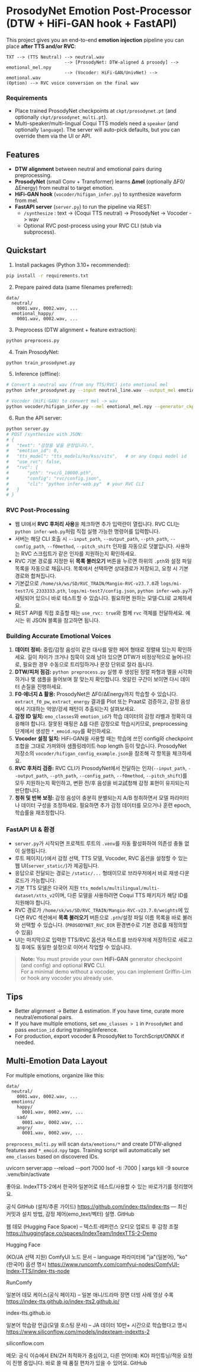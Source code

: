 # ProsodyNet Emotion Post-Processor (DTW + HiFi-GAN hook + FastAPI)

This project gives you an end-to-end **emotion injection** pipeline you can place **after TTS and/or RVC**:

```
TXT --> (TTS Neutral) --> neutral.wav
                      --> [ProsodyNet: DTW-aligned Δ prosody] --> emotional_mel.npy
                      --> (Vocoder: HiFi-GAN/UnivNet) --> emotional.wav
(Option) --> RVC voice conversion on the final wav
```

### Requirements
- Place trained ProsodyNet checkpoints at `ckpt/prosodynet.pt` (and optionally `ckpt/prosodynet_multi.pt`).
- Multi-speaker/multi-lingual Coqui TTS models need a `speaker` (and optionally `language`). The server will auto-pick defaults, but you can override them via the UI or API.

## Features
- **DTW alignment** between neutral and emotional pairs during preprocessing.
- **ProsodyNet** (small Conv + Transformer) learns **Δmel** (optionally ΔF0/ΔEnergy) from neutral to target emotion.
- **HiFi-GAN hook** (`vocoder/hifigan_infer.py`) to synthesize waveform from mel.
- **FastAPI server** (`server.py`) to run the pipeline via REST:
  - `/synthesize` : text -> (Coqui TTS neutral) -> ProsodyNet -> Vocoder -> wav
  - Optional RVC post-process using your RVC CLI (stub via subprocess).

## Quickstart

1) Install packages (Python 3.10+ recommended):
```bash
pip install -r requirements.txt
```

2) Prepare paired data (same filenames preferred):

```
data/
  neutral/
    0001.wav, 0002.wav, ...
  emotional_happy/
    0001.wav, 0002.wav, ...
```

3) Preprocess (DTW alignment + feature extraction):
```bash
python preprocess.py
```

4) Train ProsodyNet:
```bash
python train_prosodynet.py
```

5) Inference (offline):
```bash
# Convert a neutral wav (from any TTS/RVC) into emotional mel
python infer_prosodynet.py --input neutral_line.wav --output_mel emotional_mel.npy

# Vocoder (HiFi-GAN) to convert mel -> wav
python vocoder/hifigan_infer.py --mel emotional_mel.npy --generator_ckpt path/to/generator.pth --config vocoder/hifigan_config_example.json --out emotional.wav
```

6) Run the API server:
```bash
python server.py
# POST /synthesize with JSON:
# {
#   "text": "감정을 넣을 문장입니다.",
#   "emotion_id": 0,
#   "tts_model": "tts_models/ko/kss/vits",   # or any Coqui model id
#   "use_rvc": false,
#   "rvc": {
#       "pth": "rvc/G_10000.pth",
#       "config": "rvc/config.json",
#       "cli": "python infer-web.py"  # your RVC CLI
#   }
# }
```

### RVC Post-Processing
- 웹 UI에서 **RVC 후처리 사용**을 체크하면 추가 입력란이 열립니다. RVC CLI는 `python infer-web.py`처럼 직접 실행 가능한 명령어를 입력합니다.
- 서버는 해당 CLI 호출 시 `--input_path`, `--output_path`, `--pth_path`, `--config_path`, `--f0method`, `--pitch_shift` 인자를 자동으로 덧붙입니다. 사용하는 RVC 스크립트가 같은 인자를 지원하는지 확인하세요.
- RVC 기본 경로를 지정한 뒤 **목록 불러오기** 버튼을 누르면 하위의 `.pth`와 설정 파일 목록을 자동으로 채웁니다. 목록에서 선택하면 상대경로가 저장되고, 요청 시 기본 경로와 합쳐집니다.
- 기본값으로 `/home/sk/ws/SD/RVC_TRAIN/Mangio-RVC-v23.7.0`과 `logs/mi-test7/G_2333333.pth`, `logs/mi-test7/config.json`, `python infer-web.py`가 세팅되어 있으니 바로 테스트할 수 있습니다. 필요하면 원하는 모델·CLI로 교체하세요.
- REST API를 직접 호출할 때는 `use_rvc: true`와 함께 `rvc` 객체를 전달하세요. 예시는 위 JSON 블록을 참고하면 됩니다.

### Building Accurate Emotional Voices
1. **데이터 정비:** 중립/감정 음성이 같은 대사를 말한 페어 형태로 정렬돼 있는지 확인하세요. 길이 차이가 크거나 침묵이 오래 남아 있으면 DTW가 비정상적으로 늘어나므로, 필요한 경우 수동으로 트리밍하거나 문장 단위로 잘라 둡니다.
2. **DTW/피처 점검:** `python preprocess.py` 실행 후 생성된 정렬 파형과 멜을 시각화하거나 몇 샘플을 들어보며 잘 맞는지 확인합니다. 엇갈린 구간이 보이면 다시 데이터 손질을 진행하세요.
3. **F0·에너지 Δ 활용:** ProsodyNet은 ΔF0/ΔEnergy까지 학습할 수 있습니다. `extract_f0_pw`, `extract_energy` 결과를 Plot 또는 Praat로 검증하고, 감정 음성에서 기대하는 억양/강세 패턴이 추출되는지 살펴보세요.
4. **감정 ID 일치:** `emo_classes`와 `emotion_id`가 학습 데이터의 감정 라벨과 정확히 대응해야 합니다. 잘못된 매핑은 Δ를 다른 감정으로 학습시키므로, preprocessing 단계에서 생성한 `*_emoid.npy`를 확인하세요.
5. **Vocoder 설정 일치:** HiFi-GAN을 사용할 때는 학습에 쓰인 config와 checkpoint 조합을 그대로 가져와야 샘플링레이트·hop length 등이 맞습니다. ProsodyNet 저장소의 `vocoder/hifigan_config_example.json`을 참조해 각 항목을 체크하세요.
6. **RVC 후처리 검증:** RVC CLI가 ProsodyNet에서 전달하는 인자(`--input_path`, `--output_path`, `--pth_path`, `--config_path`, `--f0method`, `--pitch_shift`)를 모두 지원하는지 확인하고, 변환 전/후 음성을 비교試청해 감정 표현이 유지되는지 판단합니다.
7. **청취 및 반복 보정:** 감정 음성이 충분히 분별되는지 A/B 청취하면서 모델 파라미터나 데이터 구성을 조정하세요. 필요하면 추가 감정 데이터를 모으거나 훈련 epoch, 학습률을 재조정합니다.

### FastAPI UI & 환경
- `server.py`가 시작되면 프로젝트 루트의 `.venv`를 자동 활성화하여 의존성 충돌 없이 실행됩니다.
- 루트 페이지(`/`)에서 감정 선택, TTS 모델, Vocoder, RVC 옵션을 설정할 수 있는 웹 UI(`server_static/`)가 제공됩니다.
- 응답으로 전달되는 경로는 `/static/...` 형태이므로 브라우저에서 바로 재생·다운로드가 가능합니다.
- 기본 TTS 모델은 다국어 지원 `tts_models/multilingual/multi-dataset/xtts_v2`이며, 다른 모델을 사용하려면 Coqui TTS 패키지가 해당 ID를 지원해야 합니다.
- RVC 경로가 `/home/sk/ws/SD/RVC_TRAIN/Mangio-RVC-v23.7.0/weights`에 있다면 RVC 섹션에서 **목록 불러오기** 버튼으로 `.pth`/설정 파일 이름 목록을 바로 불러와 선택할 수 있습니다. (`PROSODYNET_RVC_DIR` 환경변수로 기본 경로를 재정의할 수 있음)
- UI는 마지막으로 입력한 TTS/RVC 옵션과 텍스트를 브라우저에 저장하므로 새로고침 후에도 동일한 설정으로 이어서 작업할 수 있습니다.

> **Note:** You must provide your own **HiFi-GAN** generator checkpoint (and config) and optional **RVC** CLI.  
> For a minimal demo without a vocoder, you can implement Griffin-Lim or hook any vocoder you already use.

## Tips
- Better alignment -> Better Δ estimation. If you have time, curate more neutral/emotional pairs.
- If you have multiple emotions, set `emo_classes > 1` in `ProsodyNet` and pass `emotion_id` during training/inference.
- For production, export vocoder & ProsodyNet to TorchScript/ONNX if needed.



## Multi-Emotion Data Layout
For multiple emotions, organize like this:
```
data/
  neutral/
    0001.wav, 0002.wav, ...
  emotions/
    happy/
      0001.wav, 0002.wav, ...
    sad/
      0001.wav, 0002.wav, ...
    angry/
      0001.wav, 0002.wav, ...
```
`preprocess_multi.py` will scan `data/emotions/*` and create DTW-aligned features and `*_emoid.npy` tags.
Training script will automatically set `emo_classes` based on discovered IDs.


uvicorn server:app --reload --port 7000
lsof -ti :7000 | xargs kill -9
source .venv/bin/activate



좋아요. IndexTTS-2에서 한국어·일본어로 테스트/사용할 수 있는 바로가기를 정리했어요.

공식 GitHub (설치/추론 가이드)
https://github.com/index-tts/index-tts
 — 최신 커밋과 설치 방법, 감정 제어(emo_text/벡터) 설명. 
GitHub

웹 데모 (Hugging Face Space) – 텍스트·레퍼런스 오디오 업로드 후 감정 조절
https://huggingface.co/spaces/IndexTeam/IndexTTS-2-Demo
 
Hugging Face

(KO/JA 선택 지원) ComfyUI 노드 문서 – language 파라미터에 "ja"(일본어), "ko"(한국어) 옵션 명시
https://www.runcomfy.com/comfyui-nodes/ComfyUI-Index-TTS/index-tts-node
 
RunComfy

일본어 데모 케이스(공식 페이지) – 일본 애니/드라마 장면 더빙 사례 영상 수록
https://index-tts.github.io/index-tts2.github.io/
 
index-tts.github.io

일본어 학습량 언급(모델 호스팅 문서) – JA 데이터 10만+ 시간으로 학습했다고 명시
https://www.siliconflow.com/models/indexteam-indextts-2
 
siliconflow.com

메모: 공식 이슈에서 EN/ZH 최적화가 중심이고, 다른 언어(예: KO) 파인튜닝/적응 요청이 진행 중입니다. 바로 쓸 때 품질 편차가 있을 수 있어요. 
GitHub